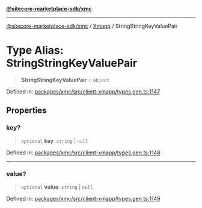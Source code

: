 [**@sitecore-marketplace-sdk/xmc**](../../../../README.md)

***

[@sitecore-marketplace-sdk/xmc](../../../../README.md) / [Xmapp](../README.md) / StringStringKeyValuePair

# Type Alias: StringStringKeyValuePair

> **StringStringKeyValuePair** = `object`

Defined in: [packages/xmc/src/client-xmapp/types.gen.ts:1147](https://github.com/Sitecore/marketplace-sdk/blob/893df143248e67d8c66e942a96045542130259a0/packages/xmc/src/client-xmapp/types.gen.ts#L1147)

## Properties

### key?

> `optional` **key**: `string` \| `null`

Defined in: [packages/xmc/src/client-xmapp/types.gen.ts:1148](https://github.com/Sitecore/marketplace-sdk/blob/893df143248e67d8c66e942a96045542130259a0/packages/xmc/src/client-xmapp/types.gen.ts#L1148)

***

### value?

> `optional` **value**: `string` \| `null`

Defined in: [packages/xmc/src/client-xmapp/types.gen.ts:1149](https://github.com/Sitecore/marketplace-sdk/blob/893df143248e67d8c66e942a96045542130259a0/packages/xmc/src/client-xmapp/types.gen.ts#L1149)
